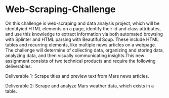 # Web-Scraping-Challenge
On this challenge  is web-scraping and data analysis project, which will be identifyied HTML elements on a page, identify their id and class attributes, and use this knowledge to extract information via both automated browsing with Splinter and HTML parsing with Beautiful Soup. These include HTML tables and recurring elements, like multiple news articles on a webpage.
The challenge will determine of collecting data, organizing and storing data, analyzing data, and then visually communicating insights.This new assignment consists of two technical products and  require the following deliverables:

Deliverable 1: Scrape titles and preview text from Mars news articles.

Deliverable 2: Scrape and analyze Mars weather data, which exists in a table.
